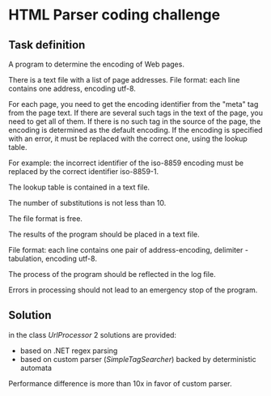 # HTML Parser coding challenge
## Task definition
A program to determine the encoding of Web pages.

There is a text file with a list of page addresses.
File format: each line contains one address, encoding utf-8.

For each page, you need to get the encoding identifier from the "meta" tag from the page text.
If there are several such tags in the text of the page, you need to get all of them.
If there is no such tag in the source of the page, the encoding is determined as the default encoding.
If the encoding is specified with an error, it must be replaced with the correct one, using the lookup table.

For example: the incorrect identifier of the iso-8859 encoding must be replaced by the correct identifier iso-8859-1.

The lookup table is contained in a text file.

The number of substitutions is not less than 10.

The file format is free.

The results of the program should be placed in a text file.

File format: each line contains one pair of address-encoding, delimiter - tabulation, encoding utf-8.

The process of the program should be reflected in the log file.

Errors in processing should not lead to an emergency stop of the program.

## Solution
in the class *UrlProcessor* 2 solutions are provided:
- based on .NET regex parsing
- based on custom parser (*SimpleTagSearcher*) backed by deterministic automata

Performance difference is more than 10x in favor of custom parser.
